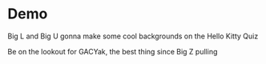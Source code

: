 # Demo
Big L and Big U gonna make some cool backgrounds on the Hello Kitty Quiz

Be on the lookout for GACYak, the best thing since Big Z pulling
